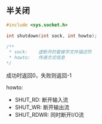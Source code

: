 ## 半关闭

```C
#include <sys.socket.h>

int shutdown(int sock, int howto);

/**
 * sock:    虚断开的套接字文件描述符
 * howto:   传递方式信息
*/
```

成功时返回0，失败则返回-1

howto:
- SHUT_RD:      断开输入流
- SHUT_WR:      断开输出流
- SHUT_RDWR:    同时断开I/O流
